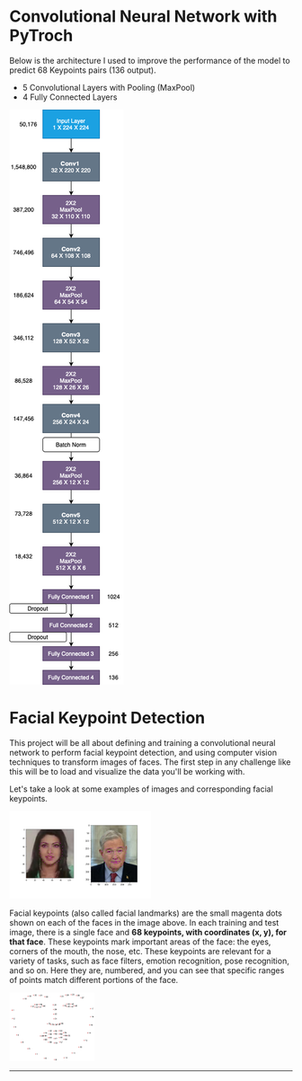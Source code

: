 # Convolutional Neural Network with PyTroch

Below is the architecture I used to improve the performance of the model to predict 68 Keypoints pairs (136 output). 

* 5 Convolutional Layers with Pooling (MaxPool)
* 4 Fully Connected Layers

![img](images/cnn.png)

# Facial Keypoint Detection

This project will be all about defining and training a convolutional neural network to perform facial keypoint detection, and using computer vision techniques to transform images of faces.  The first step in any challenge like this will be to load and visualize the data you'll be working with. 

Let's take a look at some examples of images and corresponding facial keypoints.

<img src='images/key_pts_example.png' width=50% height=50%/>

Facial keypoints (also called facial landmarks) are the small magenta dots shown on each of the faces in the image above. In each training and test image, there is a single face and **68 keypoints, with coordinates (x, y), for that face**.  These keypoints mark important areas of the face: the eyes, corners of the mouth, the nose, etc. These keypoints are relevant for a variety of tasks, such as face filters, emotion recognition, pose recognition, and so on. Here they are, numbered, and you can see that specific ranges of points match different portions of the face.

<img src='images/landmarks_numbered.jpg' width=30% height=30%/>

---

